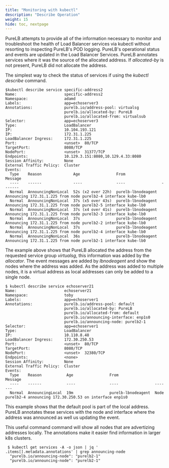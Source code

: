 ```yaml
---
title: "Monitoring with kubectl"
description: "Describe Operation"
weight: 15
hide: toc, nextpage
---
```


PureLB attempts to provide all of the information necessary to monitor and troubleshoot the health of Load Balancer services via kubectl without resorting to inspecting PureLB's POD logging.  PureLB's operational status and events are updated in the Load Balancer Services.  PureLB annotates services where it was the source of the allocated address.  If _allocated-by_ is not present, PureLB did not allocate the address. 

The simplest way to check the status of services if using the _kubectl describe_ command.

```plaintext
$kubectl describe service specific-address2
Name:                     specific-address2
Namespace:                adamd
Labels:                   app=echoserver3
Annotations:              purelb.io/address-pool: virtualsg
                          purelb.io/allocated-by: PureLB
                          purelb.io/allocated-from: virtualsub
Selector:                 app=echoserver3
Type:                     LoadBalancer
IP:                       10.104.193.121
IP:                       172.31.1.225
LoadBalancer Ingress:     172.31.1.225
Port:                     <unset>  80/TCP
TargetPort:               8080/TCP
NodePort:                 <unset>  31377/TCP
Endpoints:                10.129.3.151:8080,10.129.4.33:8080
Session Affinity:         None
External Traffic Policy:  Cluster
Events:
  Type    Reason              Age                From                Message
  ----    ------              ----               ----                -------
  Normal  AnnouncingNonLocal  52s (x2 over 22h)  purelb-lbnodeagent  Announcing 172.31.1.225 from node purelb2-4 interface kube-lb0
  Normal  AnnouncingNonLocal  37s (x5 over 43s)  purelb-lbnodeagent  Announcing 172.31.1.225 from node purelb2-5 interface kube-lb0
  Normal  AnnouncingNonLocal  37s (x4 over 41s)  purelb-lbnodeagent  Announcing 172.31.1.225 from node purelb2-3 interface kube-lb0
  Normal  AnnouncingNonLocal  37s                purelb-lbnodeagent  Announcing 172.31.1.225 from node purelb2-2 interface kube-lb0
  Normal  AnnouncingNonLocal  37s                purelb-lbnodeagent  Announcing 172.31.1.225 from node purelb2-4 interface kube-lb0
  Normal  AnnouncingNonLocal  36s                purelb-lbnodeagent  Announcing 172.31.1.225 from node purelb2-1 interface kube-lb0

``` 

The example above shows that PureLB allocated the address from the requested service group _virtualsg_, this information was added by the _allocator_.  The event messages are added by _lbnodeagent_ and show the nodes where the address was added.  As the address was added to multiple nodes, it is a virtual address as local addresses can only be added to a single node.

```plaintext
$ kubectl describe service echoserver21 
Name:                     echoserver21
Namespace:                toby
Labels:                   app=echoserver1
Annotations:              purelb.io/address-pool: default
                          purelb.io/allocated-by: PureLB
                          purelb.io/allocated-from: default
                          purelb.io/announcing-interface: enp1s0
                          purelb.io/announcing-node: purelb2-1
Selector:                 app=echoserver1
Type:                     LoadBalancer
IP:                       10.110.8.48
LoadBalancer Ingress:     172.30.250.53
Port:                     <unset>  80/TCP
TargetPort:               8080/TCP
NodePort:                 <unset>  32380/TCP
Endpoints:                <none>
Session Affinity:         None
External Traffic Policy:  Cluster
Events:
  Type    Reason           Age                From                Message
  ----    ------           ----               ----                -------
  Normal  AnnouncingLocal  19m                purelb-lbnodeagent  Node purelb2-4 announcing 172.30.250.53 on interface enp1s0
```

This example shows that the default pool is part of the local address.  PureLB annotates these services with the node and interface where the address was announced as well us updating the event.  

This useful command command will show all nodes that are advertizing addresses locally.  The annotations make it easier find information in larger k8s clusters.


```plaintext
 $ kubectl get services -A -o json | jq ' .items[].metadata.annotations' | grep announcing-node
  "purelb.io/announcing-node": "purelb2-1"
  "purelb.io/announcing-node": "purelb2-1"
```



